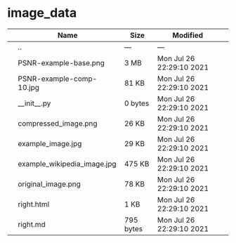 # image_data

<table><thead><tr class="header"><th></th><th>Name</th><th>Size</th><th>Modified</th><th></th></tr></thead><tbody><tr class="odd"><td></td><td><span class="goup">..</span></td><td>—</td><td>—</td><td></td></tr><tr class="even"><td></td><td><span class="name">PSNR-example-base.png</span></td><td>3 MB</td><td>Mon Jul 26 22:29:10 2021</td><td></td></tr><tr class="odd"><td></td><td><span class="name">PSNR-example-comp-10.jpg</span></td><td>81 KB</td><td>Mon Jul 26 22:29:10 2021</td><td></td></tr><tr class="even"><td></td><td><span class="name">__init__.py</span></td><td>0 bytes</td><td>Mon Jul 26 22:29:10 2021</td><td></td></tr><tr class="odd"><td></td><td><span class="name">compressed_image.png</span></td><td>26 KB</td><td>Mon Jul 26 22:29:10 2021</td><td></td></tr><tr class="even"><td></td><td><span class="name">example_image.jpg</span></td><td>29 KB</td><td>Mon Jul 26 22:29:10 2021</td><td></td></tr><tr class="odd"><td></td><td><span class="name">example_wikipedia_image.jpg</span></td><td>475 KB</td><td>Mon Jul 26 22:29:10 2021</td><td></td></tr><tr class="even"><td></td><td><span class="name">original_image.png</span></td><td>78 KB</td><td>Mon Jul 26 22:29:10 2021</td><td></td></tr><tr class="odd"><td></td><td><span class="name">right.html</span></td><td>1 KB</td><td>Mon Jul 26 22:29:10 2021</td><td></td></tr><tr class="even"><td></td><td><span class="name">right.md</span></td><td>795 bytes</td><td>Mon Jul 26 22:29:10 2021</td><td></td></tr></tbody></table>
